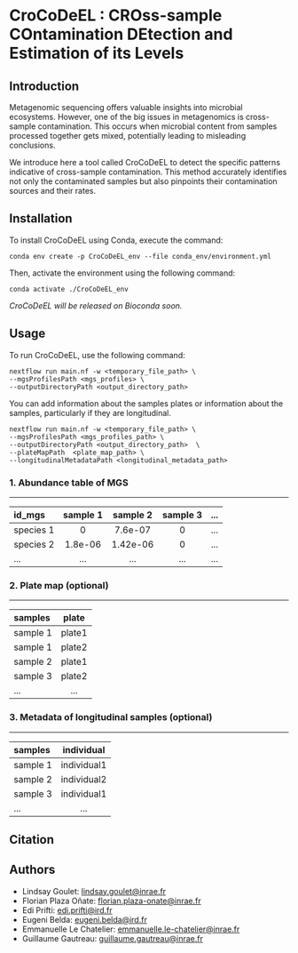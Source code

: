# CroCoDeEL : **CRO**ss-sample **CO**ntamination **DE**tection and **E**stimation of its **L**evels

## Introduction

Metagenomic sequencing offers valuable insights into microbial ecosystems. However, one of the big issues in metagenomics is cross-sample contamination. This occurs when microbial content from samples processed together gets mixed, potentially leading to misleading conclusions.

We introduce here a tool called CroCoDeEL to detect the specific patterns indicative of cross-sample contamination. This method accurately identifies not only the contaminated samples but also pinpoints their contamination sources and their rates.

## Installation

To install CroCoDeEL using Conda, execute the command:

```conda env create -p CroCoDeEL_env --file conda_env/environment.yml```

Then, activate the environment using the following command: 

```conda activate ./CroCoDeEL_env```

_CroCoDeEL will be released on Bioconda soon._

## Usage

To run CroCoDeEL, use the following command:

```
nextflow run main.nf -w <temporary_file_path> \
--mgsProfilesPath <mgs_profiles> \
--outputDirectoryPath <output_directory_path>
```

You can add information about the samples plates or information about the samples, particularly if they are longitudinal.

```
nextflow run main.nf -w <temporary_file_path> \
--mgsProfilesPath <mgs_profiles_path> \
--outputDirectoryPath <output_directory_path>  \
--plateMapPath  <plate_map_path> \
--longitudinalMetadataPath <longitudinal_metadata_path>
```

### 1. Abundance table of MGS
____________________

<center>

|   id_mgs  | sample 1 | sample 2 | sample 3 |    ...   | 
|:----------|:--------:|:--------:|:--------:|:--------:| 
| species 1 |     0    |  7.6e-07 |     0    |    ...   | 
| species 2 |  1.8e-06 | 1.42e-06 |     0    |    ...   | 
|    ...    |    ...   |    ...   |    ...   |    ...   | 

</center>

### 2. Plate map (optional)
____________________

<center>

| samples  |  plate  | 
|:---------|:-------:|
| sample 1 |  plate1 | 
| sample 1 |  plate2 |
| sample 2 |  plate1 |
| sample 3 |  plate2 |
|   ...    |   ...   | 

</center>

### 3. Metadata of longitudinal samples (optional)
____________________

<center>

| samples  |  individual  | 
|:---------|:------------:|
| sample 1 |  individual1 | 
| sample 2 |  individual2 |
| sample 3 |  individual1 |
|   ...    |      ...     | 

</center>

## Citation

## Authors
* Lindsay Goulet: lindsay.goulet@inrae.fr
* Florian Plaza Oñate: florian.plaza-onate@inrae.fr
* Edi Prifti: edi.prifti@ird.fr
* Eugeni Belda: eugeni.belda@ird.fr
* Emmanuelle Le Chatelier: emmanuelle.le-chatelier@inrae.fr
* Guillaume Gautreau: guillaume.gautreau@inrae.fr
